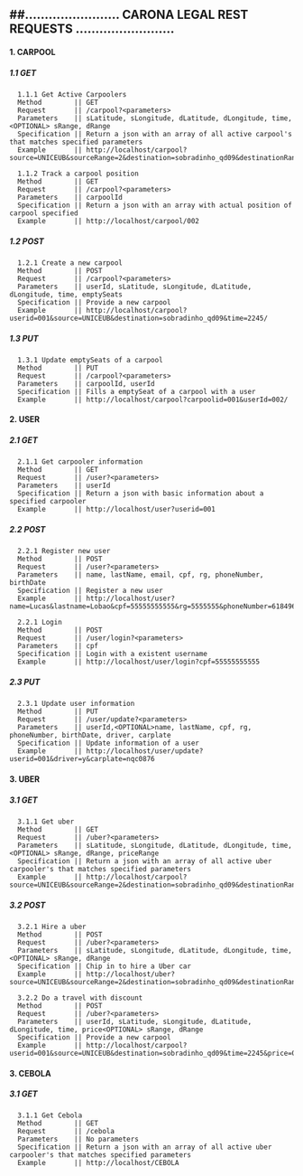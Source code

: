 ##........................ CARONA LEGAL REST REQUESTS .........................
-----



####  1. CARPOOL

#####  1.1 GET

      1.1.1 Get Active Carpoolers
      Method        || GET
      Request       || /carpool?<parameters>
      Parameters    || sLatitude, sLongitude, dLatitude, dLongitude, time, <OPTIONAL> sRange, dRange
      Specification || Return a json with an array of all active carpool's that matches specified parameters 
      Example       || http://localhost/carpool?source=UNICEUB&sourceRange=2&destination=sobradinho_qd09&destinationRange=1&time=270320016_2245_2250/
      
      1.1.2 Track a carpool position
      Method        || GET
      Request       || /carpool?<parameters>
      Parameters    || carpoolId
      Specification || Return a json with an array with actual position of carpool specified 
      Example       || http://localhost/carpool/002

#####  1.2 POST

      1.2.1 Create a new carpool
      Method        || POST
      Request       || /carpool?<parameters>
      Parameters    || userId, sLatitude, sLongitude, dLatitude, dLongitude, time, emptySeats
      Specification || Provide a new carpool 
      Example       || http://localhost/carpool?userid=001&source=UNICEUB&destination=sobradinho_qd09&time=2245/  
      
#####  1.3 PUT

      1.3.1 Update emptySeats of a carpool
      Method        || PUT
      Request       || /carpool?<parameters>
      Parameters    || carpoolId, userId
      Specification || Fills a emptySeat of a carpool with a user
      Example       || http://localhost/carpool?carpoolid=001&userId=002/  
      
####  2. USER

#####  2.1 GET

      2.1.1 Get carpooler information
      Method        || GET
      Request       || /user?<parameters>
      Parameters    || userId
      Specification || Return a json with basic information about a specified carpooler
      Example       || http://localhost/user?userid=001
      
#####  2.2 POST

      2.2.1 Register new user
      Method        || POST
      Request       || /user?<parameters>
      Parameters    || name, lastName, email, cpf, rg, phoneNumber, birthDate
      Specification || Register a new user
      Example       || http://localhost/user?name=Lucas&lastname=Lobao&cpf=55555555555&rg=5555555&phoneNumber=6184962717&birthdate=08091994 
      
      2.2.1 Login
      Method        || POST
      Request       || /user/login?<parameters>
      Parameters    || cpf
      Specification || Login with a existent username
      Example       || http://localhost/user/login?cpf=55555555555 

#####  2.3 PUT

      2.3.1 Update user information
      Method        || PUT
      Request       || /user/update?<parameters>
      Parameters    || userId,<OPTIONAL>name, lastName, cpf, rg, phoneNumber, birthDate, driver, carplate
      Specification || Update information of a user
      Example       || http://localhost/user/update?userid=001&driver=y&carplate=nqc0876
      
####  3. UBER

#####  3.1 GET

      3.1.1 Get uber
      Method        || GET
      Request       || /uber?<parameters>
      Parameters    || sLatitude, sLongitude, dLatitude, dLongitude, time, <OPTIONAL> sRange, dRange, priceRange
      Specification || Return a json with an array of all active uber carpooler's that matches specified parameters 
      Example       || http://localhost/carpool?source=UNICEUB&sourceRange=2&destination=sobradinho_qd09&destinationRange=1&time=270320016_2245_2250&priceRange=0400_0550/
      
#####  3.2 POST

      3.2.1 Hire a uber
      Method        || POST
      Request       || /uber?<parameters>
      Parameters    || sLatitude, sLongitude, dLatitude, dLongitude, time, <OPTIONAL> sRange, dRange
      Specification || Chip in to hire a Uber car
      Example       || http://localhost/uber?source=UNICEUB&sourceRange=2&destination=sobradinho_qd09&destinationRange=1&time=270320016_2245_2250/
      
      3.2.2 Do a travel with discount
      Method        || POST
      Request       || /uber?<parameters>
      Parameters    || userId, sLatitude, sLongitude, dLatitude, dLongitude, time, price<OPTIONAL> sRange, dRange
      Specification || Provide a new carpool 
      Example       || http://localhost/carpool?userid=001&source=UNICEUB&destination=sobradinho_qd09&time=2245&price=0200/  
      
      
####  3. CEBOLA

#####  3.1 GET

      3.1.1 Get Cebola
      Method        || GET
      Request       || /cebola
      Parameters    || No parameters
      Specification || Return a json with an array of all active uber carpooler's that matches specified parameters 
      Example       || http://localhost/CEBOLA
